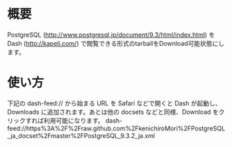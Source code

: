 # 概要

PostgreSQL (http://www.postgresql.jp/document/9.3/html/index.html) を Dash (http://kapeli.com/) で閲覧できる形式のtarballをDownload可能状態にします。

# 使い方

下記の dash-feed:// から始まる URL を Safari などで開くと Dash が起動し、Downloads に追加されます。あとは他の docsets などと同様、Download をクリックすれば利用可能になります。
    dash-feed://https%3A%2F%2Fraw.github.com%2FkenichiroMori%2FPostgreSQL_ja_docset%2Fmaster%2FPostgreSQL_9.3.2_ja.xml

